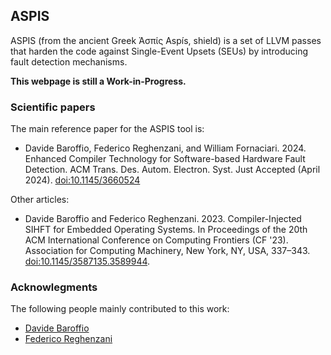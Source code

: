 ## ASPIS

ASPIS (from the ancient Greek Ἀσπίς Aspís, shield) is a set of LLVM passes that
harden the code against Single-Event Upsets (SEUs) by introducing fault
detection mechanisms.

**This webpage is still a Work-in-Progress.**


### Scientific papers
The main reference paper for the ASPIS tool is:
- Davide Baroffio, Federico Reghenzani, and William Fornaciari. 2024. Enhanced Compiler Technology for Software-based Hardware Fault Detection. ACM Trans. Des. Autom. Electron. Syst. Just Accepted (April 2024). [doi:10.1145/3660524](https://doi.org/10.1145/3660524)


Other articles:
- Davide Baroffio and Federico Reghenzani. 2023. Compiler-Injected SIHFT for Embedded Operating Systems. In Proceedings of the 20th ACM International Conference on Computing Frontiers (CF '23). Association for Computing Machinery, New York, NY, USA, 337–343. [doi:10.1145/3587135.3589944](https://doi.org/10.1145/3587135.3589944).


### Acknowlegments
The following people mainly contributed to this work:
- [Davide Baroffio](https://www.deib.polimi.it/eng/people/details/1658628)
- [Federico Reghenzani](https://reghenzani.faculty.polimi.it/)

